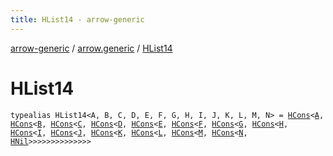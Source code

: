 ```yaml
---
title: HList14 - arrow-generic
---
```


[arrow-generic](../index.html) / [arrow.generic](index.html) / [HList14](./-h-list14.html)

# HList14

`typealias HList14<A, B, C, D, E, F, G, H, I, J, K, L, M, N> = `[`HCons`](-h-cons/index.html)`<`[`A`](-h-list14.html#A)`, `[`HCons`](-h-cons/index.html)`<`[`B`](-h-list14.html#B)`, `[`HCons`](-h-cons/index.html)`<`[`C`](-h-list14.html#C)`, `[`HCons`](-h-cons/index.html)`<`[`D`](-h-list14.html#D)`, `[`HCons`](-h-cons/index.html)`<`[`E`](-h-list14.html#E)`, `[`HCons`](-h-cons/index.html)`<`[`F`](-h-list14.html#F)`, `[`HCons`](-h-cons/index.html)`<`[`G`](-h-list14.html#G)`, `[`HCons`](-h-cons/index.html)`<`[`H`](-h-list14.html#H)`, `[`HCons`](-h-cons/index.html)`<`[`I`](-h-list14.html#I)`, `[`HCons`](-h-cons/index.html)`<`[`J`](-h-list14.html#J)`, `[`HCons`](-h-cons/index.html)`<`[`K`](-h-list14.html#K)`, `[`HCons`](-h-cons/index.html)`<`[`L`](-h-list14.html#L)`, `[`HCons`](-h-cons/index.html)`<`[`M`](-h-list14.html#M)`, `[`HCons`](-h-cons/index.html)`<`[`N`](-h-list14.html#N)`, `[`HNil`](-h-nil/index.html)`>>>>>>>>>>>>>>`